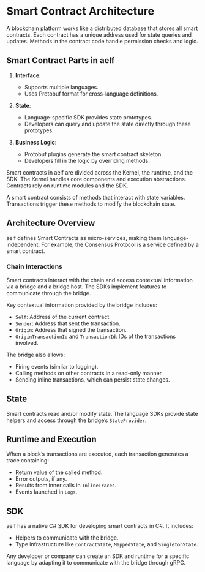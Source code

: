 # Smart Contract Architecture

A blockchain platform works like a distributed database that stores all smart contracts. Each contract has a unique address used for state queries and updates. Methods in the contract code handle permission checks and logic.

## Smart Contract Parts in aelf

1. **Interface**: 
   - Supports multiple languages.
   - Uses Protobuf format for cross-language definitions.

2. **State**:
   - Language-specific SDK provides state prototypes.
   - Developers can query and update the state directly through these prototypes.

3. **Business Logic**:
   - Protobuf plugins generate the smart contract skeleton.
   - Developers fill in the logic by overriding methods.

Smart contracts in aelf are divided across the Kernel, the runtime, and the SDK. The Kernel handles core components and execution abstractions. Contracts rely on runtime modules and the SDK.

A smart contract consists of methods that interact with state variables. Transactions trigger these methods to modify the blockchain state.

## Architecture Overview

aelf defines Smart Contracts as micro-services, making them language-independent. For example, the Consensus Protocol is a service defined by a smart contract.

<!-- ![Smart Contract Architecture](../../_images/sc-as-service.png) -->

### Chain Interactions

Smart contracts interact with the chain and access contextual information via a bridge and a bridge host. The SDKs implement features to communicate through the bridge.

Key contextual information provided by the bridge includes:
- `Self`: Address of the current contract.
- `Sender`: Address that sent the transaction.
- `Origin`: Address that signed the transaction.
- `OriginTransactionId` and `TransactionId`: IDs of the transactions involved.

The bridge also allows:
- Firing events (similar to logging).
- Calling methods on other contracts in a read-only manner.
- Sending inline transactions, which can persist state changes.

## State

Smart contracts read and/or modify state. The language SDKs provide state helpers and access through the bridge’s `StateProvider`.

## Runtime and Execution

When a block’s transactions are executed, each transaction generates a trace containing:
- Return value of the called method.
- Error outputs, if any.
- Results from inner calls in `InlineTraces`.
- Events launched in `Logs`.

## SDK

aelf has a native C# SDK for developing smart contracts in C#. It includes:
- Helpers to communicate with the bridge.
- Type infrastructure like `ContractState`, `MappedState`, and `SingletonState`.

Any developer or company can create an SDK and runtime for a specific language by adapting it to communicate with the bridge through gRPC.